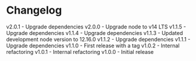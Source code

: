 
# Changelog

v2.0.1 - Upgrade dependencies
v2.0.0 - Upgrade node to v14 LTS
v1.1.5 - Upgrade dependencies
v1.1.4 - Upgrade dependencies
v1.1.3 - Updated development node version to 12.16.0
v1.1.2 - Upgrade dependencies
v1.1.1 - Upgrade dependencies
v1.1.0 - First release with a tag
v1.0.2 - Internal refactoring
v1.0.1 - Internal refactoring
v1.0.0 - Initial release
